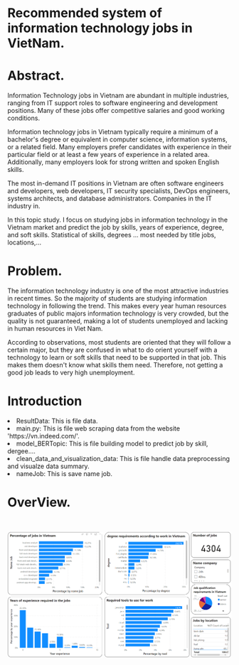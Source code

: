 # Recommended system of information technology jobs in VietNam.
<h1>Abstract.</h1>
<p>Information Technology
 jobs in Vietnam are abundant in multiple industries, ranging from IT support roles to software engineering and development positions. Many of these jobs offer competitive salaries and good working conditions.</p>

<p>Information technology jobs in Vietnam typically require a minimum of a bachelor's degree or equivalent in computer science, information systems, or a related field. Many employers prefer candidates with experience in their particular field or at least a few years of experience in a related area. Additionally, many employers look for strong written and spoken English skills.</p>

<p>The most in-demand IT positions in Vietnam are often software engineers and developers, web developers, IT security specialists, DevOps engineers, systems architects, and database administrators. Companies in the IT industry in.</p>
 <p>In this topic study. I focus on studying jobs in information technology in the Vietnam market and predict the job by skills, years of experience, degree, and soft skills. Statistical of skills, degrees ... most needed by title jobs, locations,...</p>
 
 <h1>Problem.</h1>
 <p>The information technology industry is one of the most attractive industries in recent times. So the majority of students are studying information technology in following the trend. This makes every year human resources graduates of public majors information technology is very crowded, but the quality is not guaranteed, making a lot of students unemployed and lacking in human resources in Viet Nam.</p>
 <p>According to observations, most students are oriented that they will follow a certain major, but they are confused in what to do orient yourself with a technology to learn or soft skills that need to be supported in that job.  This makes them doesn't know what skills them need. Therefore, not getting a good job leads to very high unemployment.</p>
<h1>Introduction</h1>
<li>ResultData: This is file data.</li>
<li>main.py: This is file web scraping data from the website 'https://vn.indeed.com/'.</li>
<li>model_BERTopic: This is file building model to predict job by skill, dergee....</li>
<li>clean_data_and_visualization_data: This is file handle data preprocessing and visualze data summary.</li>
<li>nameJob: This is save name job.</li>
<h1>OverView.</h1><br>

<p align="center">
  <img src="https://github.com/tranhuuan170302/Recommended-system-of-information-technology-jobs-at-Viet-Nam/blob/main/image.png" width="1000" title="overview">
  
</p>
